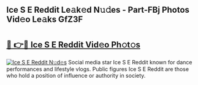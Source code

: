 ## Ice S E Reddit Le𝚊k𝚎d N𝚞𝚍es - Part-FBj Photos Vid𝚎o Le𝚊ks GfZ3F

# <h2><a href="http://fbccsog.evod.top/?m=Ice+S+E+Reddit">🔗 👉🔴 Ice S E Reddit Vid𝚎o Ph𝚘t𝚘s</a></h2>

[![Ice S E Reddit N𝚞d𝚎s](https://i.imgur.com/8V9OHl7.gif)](http://fbccsog.evod.top/?m=Ice+S+E+Reddit)
Social media star Ice S E Reddit known for dance performances and lifestyle vlogs. Public figures Ice S E Reddit are those who hold a position of influence or authority in society. 
